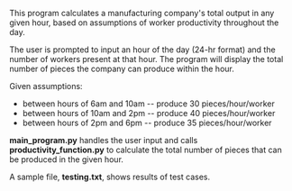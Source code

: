 This program calculates a manufacturing company's total output in any given hour, based on assumptions of worker productivity throughout the day.

The user is prompted to input an hour of the day (24-hr format) and the number of workers present at that hour. The program will display the total number of pieces the company can produce within the hour.

Given assumptions:
- between hours of 6am and 10am -- produce 30 pieces/hour/worker
- between hours of 10am and 2pm -- produce 40 pieces/hour/worker
- between hours of 2pm and 6pm -- produce 35 pieces/hour/worker

**main_program.py** handles the user input and calls **productivity_function.py** to calculate the total number of pieces that can be produced in the given hour.

A sample file, **testing.txt**, shows results of test cases.
